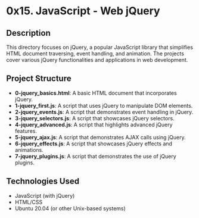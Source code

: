 # 0x15. JavaScript - Web jQuery

## Description
This directory focuses on jQuery, a popular JavaScript library that simplifies HTML document traversing, event handling, and animation. The projects cover various jQuery functionalities and applications in web development.

## Project Structure

- **0-jquery_basics.html**: A basic HTML document that incorporates jQuery.
- **1-jquery_first.js**: A script that uses jQuery to manipulate DOM elements.
- **2-jquery_events.js**: A script that demonstrates event handling in jQuery.
- **3-jquery_selectors.js**: A script that showcases jQuery selectors.
- **4-jquery_advanced.js**: A script that highlights advanced jQuery features.
- **5-jquery_ajax.js**: A script that demonstrates AJAX calls using jQuery.
- **6-jquery_effects.js**: A script that showcases jQuery effects and animations.
- **7-jquery_plugins.js**: A script that demonstrates the use of jQuery plugins.

## Technologies Used
- JavaScript (with jQuery)
- HTML/CSS
- Ubuntu 20.04 (or other Unix-based systems)
